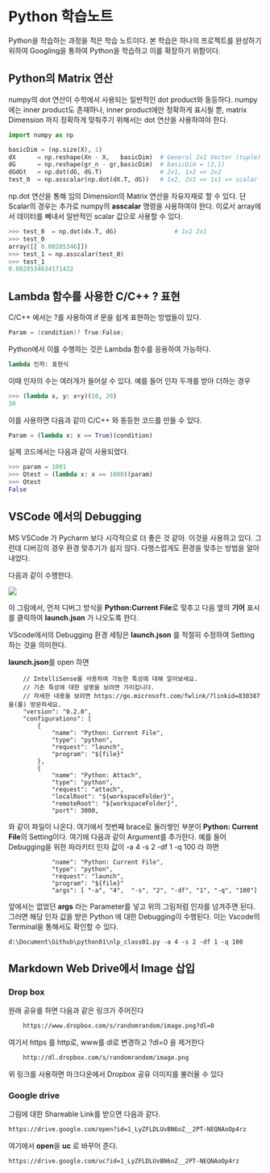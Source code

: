 Python 학습노트
==============
Python을 학습하는 과정을 적은 학습 노트이다.
본 학습은 하나의 프로젝트를 완성하기 위하여 Googling을 통하여 Python을 학습하고 이를 확장하기 위함이다.

## Python의 Matrix 연산 

numpy의 dot 연산이 수학에서 사용되는 일반적인 dot product와 동등하다.
numpy에는 inner product도 존재하나, inner product에만 정확하게 표시될 뿐,  matrix Dimension 까지 정확하게 맞춰주기 위해서는 dot 연산을 사용하여야 한다.

~~~python
import numpy as np

basicDim = (np.size(X), 1)
dX      = np.reshape(Xn - X,   basicDim)  # General 2x1 Vector (tuple)
dG      = np.reshape(gr_n - gr,basicDim)  # basicDim = (2,1)
dGdGt   = np.dot(dG, dG.T)                # 2x1, 1x2 => 2x2
test_0  = np.asscalar(np.dot(dX.T, dG))   # 1x2, 2x1 => 1x1 => scalar
~~~

np.dot 연산을 통해 임의 Dimension의 Matrix 연산을 자유자재로 할 수 있다.
단 Scalar의 경우는 추가로 numpy의 **asscalar** 명령을 사용하여야 한다.  이로서 array에서 데이터를 빼내서 일반적인 scalar 값으로 사용할 수 있다.

~~~python
>>> test_0  = np.dot(dx.T, dG)                # 1x2 2x1   
>>> test_0
array([[ 0.00285346]])
>>> test_1 = np.asscalar(test_0)
>>> test_1
0.0028534634171432
~~~

## Lambda 함수를 사용한 C/C++ ? 표현
C/C++ 에서는 ?를 사용하여 if 문을 쉽게 표현하는 방법들이 있다.
~~~cpp
Param = (condition)? True:False;
~~~
Python에서 이를 수행하는 것은 Lambda 함수를 응용하여 가능하다.

~~~python
lambda 인자: 표현식
~~~

이때 인자의 수는 여러개가 들어살 수 있다. 예를 들어 인자 두개를 받아 더하는 경우 

~~~python
>>> (lambda x, y: x+y)(10, 20)
30
~~~

이를 사용하면 다음과 같이 C/C++ 와 동등한 코드를 만들 수 있다.

~~~python
Param = (lambda x: x == True)(condition)
~~~

실제 코드에서는 다음과 같이 사용되었다.
~~~python
>>> param = 1001
>>> Qtest = (lambda x: x == 1000)(param)
>>> Qtest
False
~~~

## VSCode 에서의 Debugging 

MS VSCode 가 Pycharm 보다 시각적으로 더 좋은 것 같아. 이것을 사용하고 있다.
그런데 디버깅의 경우 환경 맞추기가 쉽지 않다.
다행스럽게도 환경을 맞추는 방법을 알아내었다.

다음과 같이 수행한다.

![](https://drive.google.com/uc?id=1_LyZFLDLUvBN6oZ__2PT-NEQNAoOp4rz)

이 그림에서, 먼저 디버그 방식을 **Python:Current File**로 맞추고 다음 옆의 **기어** 표시를 클릭하여  **launch.json** 가 나오도록 한다.

VScode에서의 Debugging 환경 세팅은 **launch.json** 를 적절히 수정하여  Setting 하는 것을 의미한다.

**launch.json**를 open 하면 

~~~
    // IntelliSense를 사용하여 가능한 특성에 대해 알아보세요.
    // 기존 특성에 대한 설명을 보려면 가리킵니다.
    // 자세한 내용을 보려면 https://go.microsoft.com/fwlink/?linkid=830387을(를) 방문하세요.
    "version": "0.2.0",
    "configurations": [
        {
            "name": "Python: Current File",
            "type": "python",
            "request": "launch",
            "program": "${file}"
        },
        {
            "name": "Python: Attach",
            "type": "python",
            "request": "attach",
            "localRoot": "${workspaceFolder}",
            "remoteRoot": "${workspaceFolder}",
            "port": 3000,
~~~

와 같이 파일이 나온다. 여기에서 첫번째  brace로 둘러쌓인 부분이 **Python: Current File**의 Setting이다. 여기에 다음과 같이 Argument를 추가한다.  예를 들어 Debugging을 위한 파라키터 인자 값이   -a 4 -s 2 -df 1 -q 100 라 하면 

~~~
            "name": "Python: Current File",
            "type": "python",
            "request": "launch",
            "program": "${file}"
            "args": [ "-a", "4",  "-s", "2", "-df", "1", "-q", "100"]
~~~

앞에서는 없었던 **args** 라는 Parameter를 넣고 위의 그림처럼 인자를 넘겨주면 된다. 그러면 해당 인자 값을 받은 Python 에 대한 Debugging이 수행된다. 이는 Vscode의 Terminal을 통해서도 확인할 수 있다.

~~~
d:\Document\Github\python01\nlp_class01.py -a 4 -s 2 -df 1 -q 100 
~~~

## Markdown Web Drive에서 Image 삽입
### Drop box
원래 공유를 하면 다음과 같은 링크가 주어진다
~~~html
    https://www.dropbox.com/s/randomrandom/image.png?dl=0
~~~
여기서 https 를 http로, www를 dl로 변경하고 ?dl=0 을 제거한다
~~~html
    http://dl.dropbox.com/s/randomrandom/image.png
~~~
위 링크를 사용하면 마크다운에서 Dropbox 공유 이미지를 불러올 수 있다

### Google drive

그림에 대한 Shareable Link를 받으면 다음과 같다.
~~~html
https://drive.google.com/open?id=1_LyZFLDLUvBN6oZ__2PT-NEQNAoOp4rz
~~~
여기에서 **open**을 **uc** 로 바꾸어 준다.

~~~html
https://drive.google.com/uc?id=1_LyZFLDLUvBN6oZ__2PT-NEQNAoOp4rz
~~~




